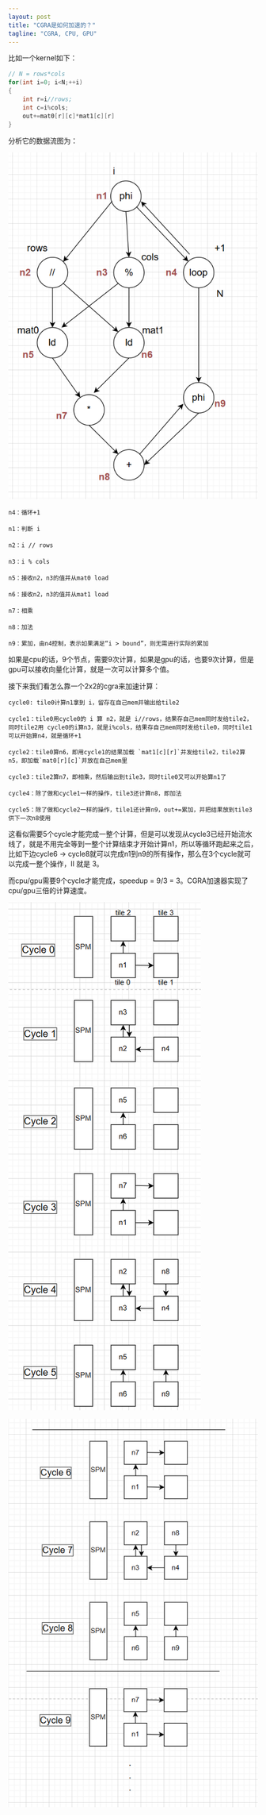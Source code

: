 ```yaml
---
layout: post
title: "CGRA是如何加速的？"
tagline: "CGRA, CPU, GPU"
---
```


比如一个kernel如下：

```c
// N = rows*cols
for(int i=0; i<N;++i)
{
    int r=i//rows;
    int c=i%cols;
    out+=mat0[r][c]*mat1[c][r]
}
```

分析它的数据流图为：

![image-20250710231038989](https://raw.githubusercontent.com/yuqisun/yuqisun.github.io/master/_posts/images/cgra/image-20250710231038989.png)

```
n4：循环+1

n1：判断 i

n2：i // rows

n3：i % cols

n5：接收n2，n3的值并从mat0 load

n6：接收n2，n3的值并从mat1 load

n7：相乘

n8：加法

n9：累加，由n4控制，表示如果满足“i > bound”，则无需进行实际的累加
```

如果是cpu的话，9个节点，需要9次计算，如果是gpu的话，也要9次计算，但是gpu可以接收向量化计算，就是一次可以计算多个值。

接下来我们看怎么靠一个2x2的cgra来加速计算：

```
cycle0: tile0计算n1拿到 i，留存在自己mem并输出给tile2

cycle1：tile0用cycle0的 i 算 n2，就是 i//rows，结果存自己mem同时发给tile2，同时tile2用 cycle0的i算n3，就是i%cols，结果存自己mem同时发给tile0，同时tile1可以开始算n4，就是循环+1

cycle2：tile0算n6，即用cycle1的结果加载 `mat1[c][r]`并发给tile2，tile2算n5，即加载`mat0[r][c]`并放在自己mem里

cycle3：tile2算n7，即相乘，然后输出到tile3，同时tile0又可以开始算n1了

cycle4：除了做和cycle1一样的操作，tile3还计算n8，即加法

cycle5：除了做和cycle2一样的操作，tile1还计算n9，out+=累加，并把结果放到tile3供下一次n8使用
```

这看似需要5个cycle才能完成一整个计算，但是可以发现从cycle3已经开始流水线了，就是不用完全等到一整个计算结束才开始计算n1，所以等循环跑起来之后，比如下边cycle6 -> cycle8就可以完成n1到n9的所有操作，那么在3个cycle就可以完成一整个操作，II 就是 3。

而cpu/gpu需要9个cycle才能完成，speedup = 9/3 = 3。CGRA加速器实现了cpu/gpu三倍的计算速度。

![image-20250710235944730](https://raw.githubusercontent.com/yuqisun/yuqisun.github.io/master/_posts/images/cgra/image-20250710235944730.png)

![image-20250711001111971](https://raw.githubusercontent.com/yuqisun/yuqisun.github.io/master/_posts/images/cgra/image-20250711001111971.png)
